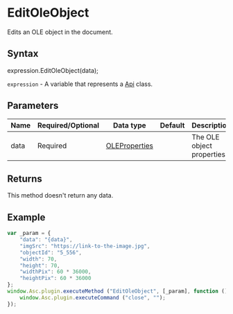 # EditOleObject

Edits an OLE object in the document.

## Syntax

expression.EditOleObject(data);

`expression` - A variable that represents a [Api](../Api.md) class.

## Parameters

| **Name** | **Required/Optional** | **Data type** | **Default** | **Description** |
| ------------- | ------------- | ------------- | ------------- | ------------- |
| data | Required | [OLEProperties](../../Enumeration/OLEProperties.md) |  | The OLE object properties. |

## Returns

This method doesn't return any data.

## Example

```javascript
var _param = {
    "data": "{data}",
    "imgSrc": "https://link-to-the-image.jpg",
    "objectId": "5_556",
    "width": 70,
    "height": 70,
    "widthPix": 60 * 36000,
    "heightPix": 60 * 36000
};
window.Asc.plugin.executeMethod ("EditOleObject", [_param], function () {
    window.Asc.plugin.executeCommand ("close", "");
});
```
